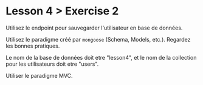 # Lesson 4 > Exercise 2

Utilisez le endpoint pour sauvegarder l'utilisateur en base de données.

Utilisez le paradigme créé par `mongoose` (Schema, Models, etc.). Regardez les bonnes pratiques.

Le nom de la base de données doit etre "lesson4", et le nom de la collection pour les utilisateurs doit etre "users".

Utiliser le paradigme MVC.